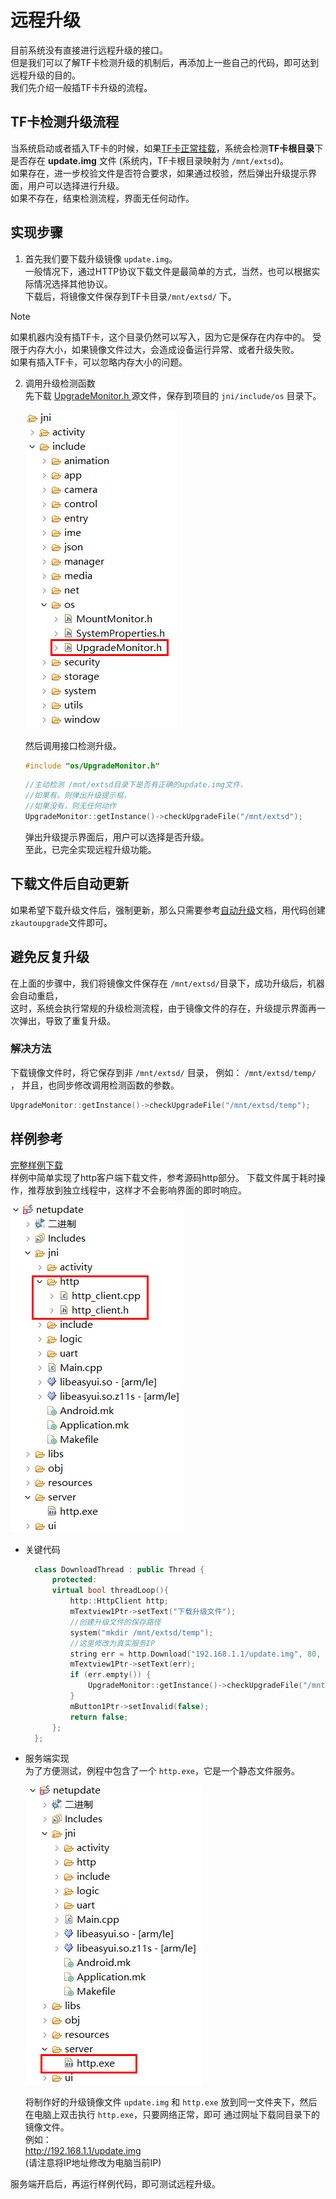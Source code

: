 # 远程升级
目前系统没有直接进行远程升级的接口。   
但是我们可以了解TF卡检测升级的机制后，再添加上一些自己的代码，即可达到远程升级的目的。  
我们先介绍一般插TF卡升级的流程。
## TF卡检测升级流程
当系统启动或者插入TF卡的时候，如果[TF卡正常挂载](tf.md)，系统会检测**TF卡根目录**下是否存在 **update.img** 文件 (系统内，TF卡根目录映射为 `/mnt/extsd`)。  
如果存在，进一步校验文件是否符合要求，如果通过校验，然后弹出升级提示界面，用户可以选择进行升级。  
如果不存在，结束检测流程，界面无任何动作。    

## 实现步骤
1. 首先我们要下载升级镜像 `update.img`。  
  一般情况下，通过HTTP协议下载文件是最简单的方式，当然，也可以根据实际情况选择其他协议。  
  下载后，将镜像文件保存到TF卡目录`/mnt/extsd/` 下。   
  > [!Note]
  > 如果机器内没有插TF卡，这个目录仍然可以写入，因为它是保存在内存中的。 受限于内存大小，如果镜像文件过大，会造成设备运行异常、或者升级失败。  
  如果有插入TF卡，可以忽略内存大小的问题。
2. 调用升级检测函数   
   先下载 [UpgradeMonitor.h ](https://docs.flythings.cn/src/UpgradeMonitor.h) 源文件，保存到项目的 `jni/include/os` 目录下。  
   
   ![](assets/upgrade_monitor_header.png)
   
   然后调用接口检测升级。
   ```c++
   #include "os/UpgradeMonitor.h"
   ```
   ```c++
   //主动检测 /mnt/extsd目录下是否有正确的update.img文件，
   //如果有，则弹出升级提示框，
   //如果没有，则无任何动作
   UpgradeMonitor::getInstance()->checkUpgradeFile("/mnt/extsd");
   ```
   弹出升级提示界面后，用户可以选择是否升级。  
   至此，已完全实现远程升级功能。

## 下载文件后自动更新
如果希望下载升级文件后，强制更新，那么只需要参考[自动升级](autoupgrade.md)文档，用代码创建 `zkautoupgrade`文件即可。

## 避免反复升级
在上面的步骤中，我们将镜像文件保存在 `/mnt/extsd/`目录下，成功升级后，机器会自动重启，  
这时，系统会执行常规的升级检测流程，由于镜像文件的存在，升级提示界面再一次弹出，导致了重复升级。

### 解决方法
下载镜像文件时，将它保存到非 `/mnt/extsd/` 目录， 例如： `/mnt/extsd/temp/`  ，
并且，也同步修改调用检测函数的参数。  
```c++
UpgradeMonitor::getInstance()->checkUpgradeFile("/mnt/extsd/temp");
```



## 样例参考
[完整样例下载](https://docs.flythings.cn/src/netupdate.zip)  
样例中简单实现了http客户端下载文件，参考源码http部分。
下载文件属于耗时操作，推荐放到独立线程中，这样才不会影响界面的即时响应。    

![](assets/remote_update1.png)  
* 关键代码
  ```c++ 
    class DownloadThread : public Thread {
        protected:
        virtual bool threadLoop(){
            http::HttpClient http;
            mTextview1Ptr->setText("下载升级文件");
            //创建升级文件的保存路径
            system("mkdir /mnt/extsd/temp");
            //这里修改为真实服务IP
            string err = http.Download("192.168.1.1/update.img", 80, "/mnt/extsd/temp/update.img");
            mTextview1Ptr->setText(err);
            if (err.empty()) {
                UpgradeMonitor::getInstance()->checkUpgradeFile("/mnt/extsd/temp");
            }
            mButton1Ptr->setInvalid(false);
            return false;
        };
    };
  ```

* 服务端实现  
  为了方便测试，例程中包含了一个 `http.exe`，它是一个静态文件服务。   
  
  ![](assets/remote_update2.png)  
  
  将制作好的升级镜像文件 `update.img` 和 `http.exe` 放到同一文件夹下，然后在电脑上双击执行 `http.exe`，只要网络正常，即可 通过网址下载同目录下的镜像文件。  
  例如：  
  http://192.168.1.1/update.img    
  (请注意将IP地址修改为电脑当前IP)  

服务端开启后，再运行样例代码，即可测试远程升级。
